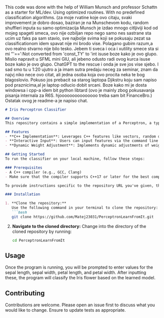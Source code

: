 
This code was done with the help of William Munsch and professor Schattn as a starter for ML/dev. Using optimized routines. With no predefined classification algorithms. (za moje rvatine koje ovo citaju, svaki improvement je dobro dosao, baziran je na Munschevom kodu, random shuffleri inputa su samo optimizacija Munsch je izdao mnogo citljiviji kod od mojeg spageti smeca, ovo nije ozbiljan repo nego samo nes sastrane sta ucim uz faks pa sam stavio, sve najbolje svima koji se pokusaju zezat sa classificationom idem spavat nije mi brodo vise. Polagano gubim razum,a ovo realno stvarno nije bilo tesko. Jebem ti sveca i oca i xutility smece sta si mi "'==':Not converted from 'const_TY' to 'int isuse boze kako je ovo glupo. Mislio napravit u SFML mini GIU, ali jebeno odusto radi ovog kurca isuse boze kako je ovo glupo. ChatGPT to the rescue i onda je sve jos vise sjebo. I sad smo tu u 1:20 ujutro a ja imam sutra predaju neceg za seminar, znam da najvj niko nece ovo citat, ali jedna osoba koja ovo procita neka te bog blagoslovio. Pokuso jos prebacit sa starog laptopa Djikstru koju sam napiso pod praznicima,al je laptop odlucio dobit srcani. Boze kako mi je dosta windowsa i cpp-a idem bit python libtard (ovo je mainly zbog pokusavanja pisanja internala za R6S. hjooooooooooooooo treba sam bit FinanceBro.) Ostatak ovog je  readme-a je napiso chat.

```markdown
# Iris Perceptron Classifier

## Overview
This repository contains a simple implementation of a Perceptron, a type of artificial neural network model, used to classify instances of the Iris dataset into two classes: Iris Setosa and Iris Versicolor. It's an example of binary classification with a linear classifier implemented in C++.

## Features
- **C++ Implementation**: Leverages C++ features like vectors, random devices, and more to implement the model.
- **Interactive Input**: Users can input features via the command line to classify new Iris flowers in real-time.
- **Dynamic Weight Adjustment**: Implements dynamic adjustments of weights based on the training data.

## Getting Started
To run the classifier on your local machine, follow these steps:

### Prerequisites  
- A C++ compiler (e.g., GCC, Clang)
- Make sure that the compiler supports C++17 or later for the best compatibility.

To provide instructions specific to the repository URL you've given, the steps will need to be tailored to the exact repository path provided. Here's a revised version of your installation instructions that incorporates the URL:

### Installation

1. **Clone the repository:**
   Use the following command in your terminal to clone the repository:
   ```bash
   git clone https://github.com/Matej23031/PerceptronLearnFromIt.git
   ```

2. **Navigate to the cloned directory:**
   Change into the directory of the cloned repository by running:
   ```bash
   cd PerceptronLearnFromIt
   ```


## Usage
Once the program is running, you will be prompted to enter values for the sepal length, sepal width, petal length, and petal width. After inputting these, the program will classify the Iris flower based on the learned model.

## Contributing
Contributions are welcome. Please open an issue first to discuss what you would like to change. Ensure to update tests as appropriate.


